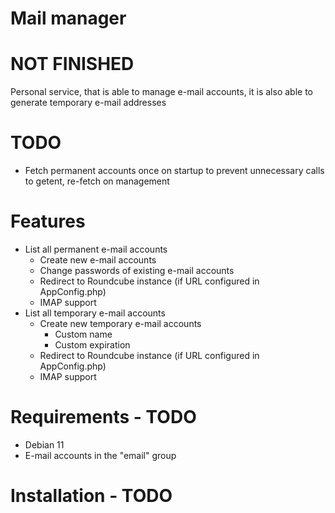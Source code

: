 # Mail manager

# NOT FINISHED

Personal service, that is able to manage e-mail accounts, it is also able to generate temporary e-mail addresses

# TODO

- Fetch permanent accounts once on startup to prevent unnecessary calls to getent, re-fetch on management

# Features

- List all permanent e-mail accounts
    - Create new e-mail accounts
    - Change passwords of existing e-mail accounts
    - Redirect to Roundcube instance (if URL configured in AppConfig.php)
    - IMAP support
- List all temporary e-mail accounts
    - Create new temporary e-mail accounts
        - Custom name
        - Custom expiration
    - Redirect to Roundcube instance (if URL configured in AppConfig.php)
    - IMAP support

# Requirements - TODO

- Debian 11
- E-mail accounts in the "email" group

# Installation - TODO